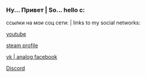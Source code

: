 ### Ну... Привет | So... hello c:

ссылки на мои соц сети: | links to my social networks:

[youtube](https://www.youtube.com/channel/UCYacSqdvb0zinRhQQVNF4Dg) 

[steam profile](https://steamcommunity.com/id/tut_na_sfere/)

[vk | analog facebook](https://vk.com/raypsey)

[Discord](https://discord.gg/dmKVKkADqY)
```markdon
```
